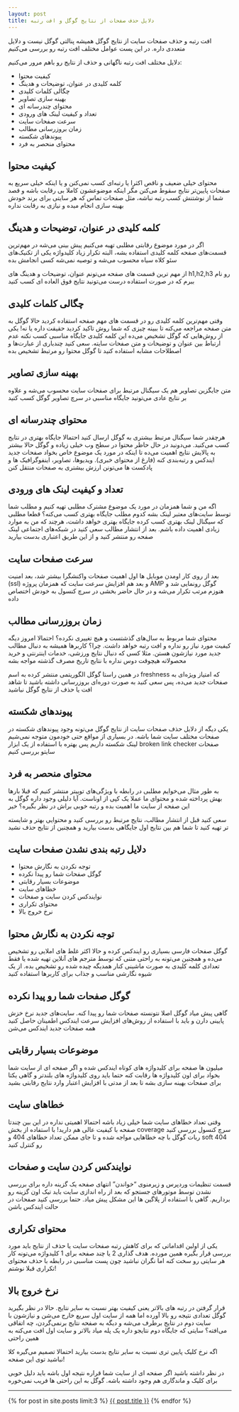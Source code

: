 ```yaml
---
layout: post
title: دلایل حذف صفحات از نتایج گوگل و افت رتبه
---
```


افت رتبه و حذف صفحات سایت از نتایج گوگل همیشه پنالتی گوگل نیست و دلایل متعددی داره. در این پست عوامل مختلف افت رتبه رو بررسی می‌کنیم

دلایل مختلف افت رتبه ناگهانی و حذف از نتایج رو باهم مرور می‌کنیم:

- کیفیت محتوا
- کلمه کلیدی در عنوان، توضیحات و هدینگ
- چگالی کلمات کلیدی
- بهینه سازی تصاویر
- محتوای چندرسانه ای
- تعداد و کیفیت لینک های ورودی
- سرعت صفحات سایت
- زمان بروزرسانی مطالب
- پیوندهای شکسته
- محتوای منحصر به فرد

## کیفیت محتوا

محتوای خیلی ضعیف و ناقص اکثرا یا رتبه‌ای کسب نمی‌کنن و یا اینکه خیلی سریع به صفحات پایین‌تر نتایج سقوط می‌کنن مگر اینکه موضوعشون کاملا بی رقابت باشه و قصد شما از نوشتنش کسب رتبه نباشه، مثل صفحات تماس که هر سایتی برای برند خودش بهینه سازی انجام میده و نیازی به رقابت نداره

## کلمه کلیدی در عنوان، توضیحات و هدینگ

اگر در مورد موضوع رقابتی مطلبی تهیه می‌کنیم پیش بینی می‌شه در مهم‌ترین قسمت‌های صفحه کلمه کلیدی استفاده بشه، البته تکرار زیاد کلیدواژه یکی از تکنیک‌های سئو کلاه سیاه محسوب می‌شه و توصیه نمی‌شه کسی انجامش بده

از مهم ترین قسمت های صفحه می‌تونم عنوان، توضیحات و هدینگ های h1,h2,h3 رو نام ببرم که در صورت استفاده درست می‌تونید نتایج فوق العاده ای کسب کنید

## چگالی کلمات کلیدی

وقتی مهم‌ترین کلمه کلیدی رو در قسمت های مهم صفحه استفاده کردید حالا گوگل به متن صفحه مراجعه می‌کنه تا ببینه چیزی که شما روش تاکید کردید حقیقت داره یا نه! یکی از روش‌هایی که گوگل تشخیص می‌ده این کلمه کلیدی جایگاه مناسبی کسب نکنه عدم ارتباط بین عنوان و توضیحات و متن صفحات سایته. سعی کنید چندباری از عبارت‌ها و اصطلاحات مشابه استفاده کنید تا گوگل محتوا رو مرتبط تشخیص بده

## بهینه سازی تصاویر

متن جایگزین تصاویر هم یک سیگنال مرتبط برای صفحات سایت محسوب می‌شه و علاوه بر نتایج عادی می‌تونید جایگاه مناسبی در سرچ تصاویر گوگل کسب کنید

## محتوای چندرسانه ای

هرچقدر شما سیگنال مرتبط بیشتری به گوگل ارسال کنید احتمالا جایگاه بهتری در نتایج کسب می‌کنید. می‌دونید در حال حاظر محتوا در سطح وب خیلی زیاده و گوگل حالا بیشتر به پالایش نتایج اهمیت می‌ده تا اینکه در مورد یک موضوع خاص بخواد صفحات جدید ایندکس و رتبه‌بندی کنه (فارغ از محتوای خبری). ویدیوها، تصاویر، اینفوگرافیک ها و پادکست ها می‌تونن ارزش بیشتری به صفحات منتقل کنن

## تعداد و کیفیت لینک های ورودی

اگه من و شما همزمان در مورد یک موضوع مشترک مطلبی تهیه کنیم و مطلب شما توسط سایت‌های معتبر لینک بشه کدوم مطلب جایگاه بهتری کسب می‌کنه؟ قطعا مطلبی که سیگنال لینک بهتری کسب کرده جایگاه بهتری خواهد داشت، هرچند که من به موارد زیادی اهمیت داده باشم. بعد از انتشار مطالب سعی کنید در شبکه‌های اجتماعی لینک صفحه رو منتشر کنید و از این طریق اعتباری بدست بیارید

## سرعت صفحات سایت

بعد از روی کار اومدن موبایل ها اول اهمیت صفحات واکنشگرا بیشتر شد، بعد امنیت (ssl) و بعد هم افزایش سرعت سایت که همزمان پروژه AMP گوگل رونمایی شد و هنوزم مرتب تکرار می‌شه و در حال حاضر بخشی در سرچ کنسول به خودش اختصاص داده

## زمان بروزرسانی مطالب

محتوای شما مربوط به سال‌های گذشتست و هیچ تغییری نکرده؟ احتمالا امروز دیگه کیفیت مورد نیاز رو نداره و افت رتبه خواهد داشت. چرا؟ کاربرها همیشه به دنبال مطالب جدید مورد نیازشون هستن. مثلا کسی که دنبال نتایج ورزشی، خدمات اینترنتی و خرید محصولاته هیچوقت دوس نداره با نتایج تاریخ مصرف گذشته مواجه بشه

در همین راستا گوگل الگوریتمی منتشر کرده به اسم freshness که امتیاز ویژه‌ای به صفحات جدید می‌ده، پس سعی کنید به صورت دوره‌ای بروزرسانی داشته باشید تا شاهد افت یا حذف از نتایج گوگل نباشید

## پیوندهای شکسته

یکی دیگه از دلایل حذف صفحات سایت از نتایج گوگل می‌تونه وجود پیوندهای شکسته در صفحات مختلف سایت شما باشه. در بسیاری از مواقع حتی خودمون متوجه نمی‌شیم لینک شکسته داریم پس بهتره با استفاده از یک ابزار broken link checker صفحات سایتو بررسی کنیم

## محتوای منحصر به فرد

به طور مثال می‌خوایم مطلبی در رابطه با ویژگی‌های توییتر منتشر کنیم که قبلا بارها بهش پرداخته شده و محتوای ما عملا یک کپی از اوناست. آیا دلیلی وجود داره گوگل به این صفحه از سایت ما اهمیت بده و رتبه خوبی براش در نظر بگیره؟ خیر

سعی کنید قبل از انتشار مطالب، نتایج مرتبط رو بررسی کنید و محتوایی بهتر و شایسته تر تهیه کنید تا شما هم بین نتایج اول جایگاهی بدست بیارید و همچنین از نتایج حذف نشید

## دلایل رتبه بندی نشدن صفحات سایت

- توجه نکردن به نگارش محتوا
- گوگل صفحات شما رو پیدا نکرده
- موضوعات بسیار رقابتی
- خطاهای سایت
- نوایندکس کردن سایت و صفحات
- محتوای تکراری
- نرخ خروج بالا

## توجه نکردن به نگارش محتوا

گوگل صفحات فارسی بسیاری رو ایندکس کرده و حالا اکثر غلط های املایی رو تشخیص می‌ده و همچنین می‌تونه به راحتی متنی که توسط مترجم های آنلاین تهیه شده یا فقط تعدادی کلمه کلیدی به صورت ماشینی کنار همدیگه چیده شده رو تشخیص بده. از یک شیوه نگارشی مناسب و جذاب برای کاربرها استفاده کنید

## گوگل صفحات شما رو پیدا نکرده

گاهی پیش میاد گوگل اصلا نتونسته صفحات شما رو پیدا کنه. سایت‌های جدید نرخ خزش پایینی دارن و باید با استفاده از روش‌های افزایش سرعت ایندکس اطمینان حاصل کنید همه صفحات جدید ایندکس می‌شن

## موضوعات بسیار رقابتی

میلیون ها صفحه برای کلیدواژه های کوتاه ایندکس شده و اگر صفحه ای از سایت شما بخواد برای اون کلیدواژه ها رقابت کنه حتما باید روی کلیدواژه های بلندتر و گاهی یکتا برای صفحات بهینه سازی بشه تا بعد از مدتی با افزایش اعتبار وارد نتایج رقابتی بشید

## خطاهای سایت

وقتی تعداد خطاهای سایت شما خیلی زیاد باشه احتمالا اهمیتی نداره در این بین چندتا صفحه با کیفیت عالی هم دارید! با استفاده از بخش coverage سرچ کنسول بررسی کنید ربات گوگل با چه خطاهایی مواجه شده و تا جای ممکن تعداد خطاهای 404 و soft 404 رو کنترل کنید

## نوایندکس کردن سایت و صفحات

قسمت تنظیمات وردپرس و زیرمنوی “خواندن” انتهای صفحه یک گزینه داره برای بررسی نشدن توسط موتورهای جستجو که بعد از راه اندازی سایت باید تیک اون گزینه رو برداریم. گاهی با استفاده از پلاگین ها این مشکل پیش میاد. حتما بررسی کنید صفحات در حالت ایندکس باشن

## محتوای تکراری

یکی از اولین اقداماتی که برای کاهش رتبه صفحات سایت یا حذف از نتایج باید مورد بررسی قرار بگیره همین مورده. هدف گذاری 2 یا چند صفحه برای 1 کلیدواژه می‌تونه کار هر سایتی رو سخت کنه اما نگران نباشید چون پست مناسبی در رابطه با حذف محتوای تکراری قبلا نوشتم!

## نرخ خروج بالا

قرار گرفتن در رتبه های بالاتر یعنی کیفیت بهتر نسبت به سایر نتایج. حالا در نظر بگیرید گوگل تعدادی نتیجه رو بالا آورده اما همه از سایت اول سریع خارج می‌شن و نیازشون با سایت دوم در نتایج برطرف می‌شه و دیگه به صفحه نتایج برنمی‌گردن، چه اتفاقی می‌افته؟ سایتی که جایگاه دوم نتایجو داره یک پله میاد بالاتر و سایت اول افت می‌کنه به همین راحتی

اگه نرخ کلیک پایین تری نسبت به سایر نتایج بدست بیارید احتمالا تصمیم می‌گیره کلا نباشید توی این صفحه!

در نظر داشته باشید اگر صفحه ای از سایت شما قراره نتیجه اول باشه باید دلیل خوبی برای کلیک و ماندگاری هم وجود داشته باشه. گوگل به این راحتی ها فریب نمی‌خوره

***
{% for post in site.posts limit:3 %}
<a href="{{ site.url }}{{ post.url }}">{{ post.title }}</a>
{% endfor %}
